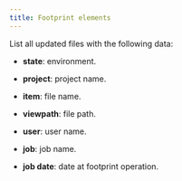 ```yaml
---
title: Footprint elements    
---
```


List all updated files with the following data:        
        
* **state**: environment. 
       
* **project**: project name.      
  
* **item**: file name.        

* **viewpath**: file path.         

* **user**: user name.    

* **job**: job name.    

* **job date**: date at footprint operation.    


